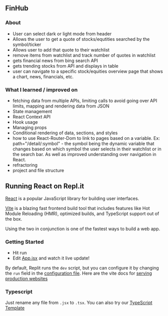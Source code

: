 ## FinHub

### About
- User can select dark or light mode from header
- Allows the user to get a quote of stocks/equtities searched by the symbol/ticker
- Allows user to add that quote to their watchlist
- remove items from watchlist and track number of quotes in watchlist
- gets financial news from bing search API
- gets trending stocks from API and displays in table
- user can navigate to a specific stock/equities overview page that shows a chart, news, financials, etc.

### What I learned / improved on
- fetching data from multiple APIs, limiting calls to avoid going over API limits, mapping and rendering data from JSON
- State management
- React Context API
- Hook usage
- Managing props
- Conditional rendering of data, sections, and styles
- how to use React-Router-Dom to link to pages based on a variable. Ex: path="/detail/:symbol" - the symbol being the dynamic variable that changes based on which symbol the user selects in their watchlist or in the search bar. As well as improved understanding over navigation in React.
- refractoring
- project and file structure

## Running React on Repl.it

[React](https://reactjs.org/) is a popular JavaScript library for building user interfaces.

[Vite](https://vitejs.dev/) is a blazing fast frontend build tool that includes features like Hot Module Reloading (HMR), optimized builds, and TypeScript support out of the box.

Using the two in conjunction is one of the fastest ways to build a web app.

### Getting Started
- Hit run
- Edit [App.jsx](#src/App.jsx) and watch it live update!

By default, Replit runs the `dev` script, but you can configure it by changing the `run` field in the [configuration file](#.replit). Here are the vite docs for [serving production websites](https://vitejs.dev/guide/build.html)

### Typescript

Just rename any file from `.jsx` to `.tsx`. You can also try our [TypeScript Template](https://replit.com/@replit/React-TypeScript)
